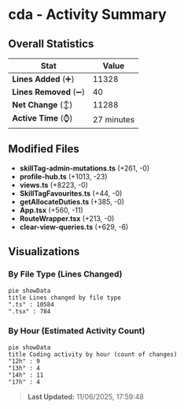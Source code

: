 # cda - Activity Summary 

## Overall Statistics

| Stat                   | Value                                                             |
| ---------------------- | ----------------------------------------------------------------- |
| **Lines Added** (➕)   | 11328                                          |
| **Lines Removed** (➖) | 40                                        |
| **Net Change** (↕)    | 11288                |
| **Active Time** (⌚)   | 27 minutes |


## Modified Files
- **skillTag-admin-mutations.ts** (+261, -0)
- **profile-hub.ts** (+1013, -23)
- **views.ts** (+8223, -0)
- **SkillTagFavourites.ts** (+44, -0)
- **getAllocateDuties.ts** (+385, -0)
- **App.tsx** (+560, -11)
- **RouteWrapper.tsx** (+213, -0)
- **clear-view-queries.ts** (+629, -6)

## Visualizations

### By File Type (Lines Changed)

```mermaid
pie showData
title Lines changed by file type
".ts" : 10584
".tsx" : 784
```

### By Hour (Estimated Activity Count)

```mermaid
pie showData
title Coding activity by hour (count of changes)
"12h" : 9
"13h" : 4
"14h" : 11
"17h" : 4
```


> **Last Updated:** 11/06/2025, 17:59:48